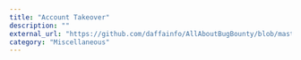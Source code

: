 ```yaml
---
title: "Account Takeover"
description: ""
external_url: "https://github.com/daffainfo/AllAboutBugBounty/blob/master/Misc/Account%20Takeover.md"
category: "Miscellaneous"
---
```


